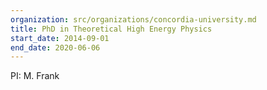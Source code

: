 ```yaml
---
organization: src/organizations/concordia-university.md
title: PhD in Theoretical High Energy Physics
start_date: 2014-09-01
end_date: 2020-06-06
---
```


PI: M. Frank
